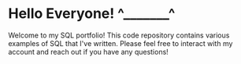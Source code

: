 # Hello Everyone! ^_______^

Welcome to my SQL portfolio! This code repository contains various examples of SQL that I've written. Please feel free to interact with my account and reach out if you have any questions! 
